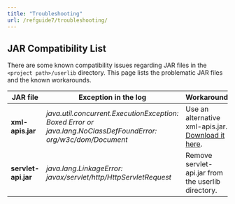 ```yaml
---
title: "Troubleshooting"
url: /refguide7/troubleshooting/
---
```



## JAR Compatibility List

There are some known compatibility issues regarding JAR files in the `<project path>/userlib` directory. This page lists the problematic JAR files and the known workarounds.

| JAR file | Exception in the log | Workaround |
| --- | --- | --- |
| **xml-apis.jar** | *java.util.concurrent.ExecutionException: Boxed Error or java.lang.NoClassDefFoundError: org/w3c/dom/Document* | Use an alternative xml-apis.jar. [Download it here](/attachments/refguide7/java-programming/troubleshooting/16844051.jar). |
| **servlet-api.jar** | *java.lang.LinkageError: javax/servlet/http/HttpServletRequest* | Remove servlet-api.jar from the userlib directory. |
